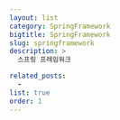 ```yaml
---
layout: list
category: SpringFramework
bigtitle: SpringFramework
slug: springframework
description: >
  스프링 프레임워크

related_posts:
  - 
list: true
order: 1
---
```

